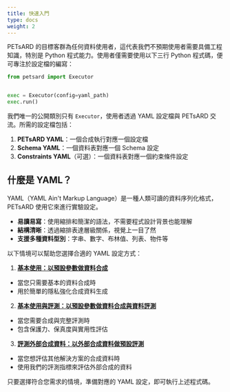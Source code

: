 ```yaml
---
title: 快速入門
type: docs
weight: 2
---
```


PETsARD 的目標客群為任何資料使用者，這代表我們不預期使用者需要具備工程知識，特別是 Python 程式能力。使用者僅需要使用以下三行 Python 程式碼，便可專注於設定檔的編寫：

```python
from petsard import Executor


exec = Executor(config=yaml_path)
exec.run()
```

我們唯一的公開類別只有 `Executor`，使用者透過 YAML 設定檔與 PETsARD 交流。所需的設定檔包括：

1. **PETsARD YAML**：一個合成執行對應一個設定檔
2. **Schema YAML**：一個資料表對應一個 Schema 設定
3. **Constraints YAML**（可選）：一個資料表對應一個約束條件設定

## 什麼是 YAML？

YAML（YAML Ain't Markup Language）是一種人類可讀的資料序列化格式，PETsARD 使用它來進行實驗設定。

- **易讀易寫**：使用縮排和簡潔的語法，不需要程式設計背景也能理解
- **結構清晰**：透過縮排表達層級關係，視覺上一目了然
- **支援多種資料型別**：字串、數字、布林值、列表、物件等

以下情境可以幫助您選擇合適的 YAML 設定方式：

1. **[基本使用：以預設參數做資料合成](default-synthesis)**

  - 當您只需要基本的資料合成時
  - 用於簡單的隱私強化合成資料生成

2. **[基本使用與評測：以預設參數做資料合成與資料評測](default-synthesis-default-evaluation)**

  - 當您需要合成與完整評測時
  - 包含保護力、保真度與實用性評估

3. **[評測外部合成資料：以外部合成資料做預設評測](external-synthesis-default-evaluation)**

  - 當您想評估其他解決方案的合成資料時
  - 使用我們的評測指標來評估外部合成的資料

只要選擇符合您需求的情境，準備對應的 YAML 設定，即可執行上述程式碼。
